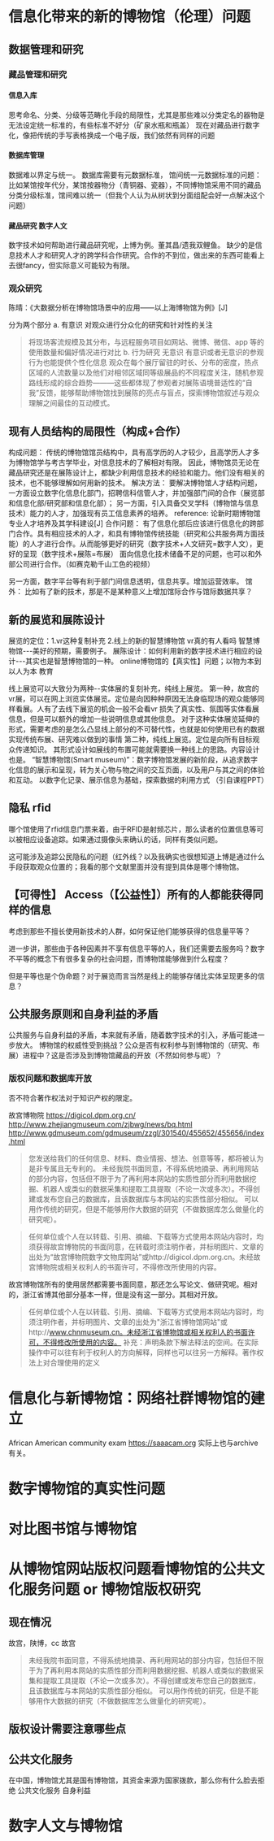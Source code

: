 # 信息化带来的新的博物馆（伦理）问题
## 数据管理和研究
### 藏品管理和研究
#### 信息入库
思考命名、分类、分级等范畴化手段的局限性，尤其是那些难以分类定名的器物是无法设定统一标准的，有些标准不好分（矿泉水瓶和瓶盖）
现在对藏品进行数字化，像把传统的手写表格换成一个电子版，我们依然有同样的问题

#### 数据库管理
数据难以界定与统一。
数据库需要有元数据标准，
馆间统一元数据标准的问题：比如某馆按年代分，某馆按器物分（青铜器、瓷器），不同博物馆采用不同的藏品分类分级标准，馆间难以统一（但我个人认为从树状到分面组配会好一点解决这个问题）

#### 藏品研究 数字人文
数字技术如何帮助进行藏品研究呢，上博为例。董其昌/遗我双鲤鱼。
缺少的是信息技术人才和研究人才的跨学科合作研究。合作的不到位，做出来的东西可能看上去很fancy，但实际意义可能较为有限。

### 观众研究
陈晴：《大数据分析在博物馆场景中的应用——以上海博物馆为例》[J]

分为两个部分
 a. 有意识
对观众进行分众化的研究和针对性的关注
> 将现场客流规模及其分布，与远程服务项目如网站、微博、微信、app 等的使用数量和偏好情况进行对比
 b. 行为研究 无意识
有意识或者无意识的参观行为也能提供个性化信息
> 观众在每个展厅留驻的时长、分布的密度，热点区域的人流数量以及他们对相邻区域同等级展品的不同程度关注，随机参观路线形成的综合趋势———这些都体现了参观者对展陈语境普适性的“自我”反馈，能够帮助博物馆找到展陈的亮点与盲点，探索博物馆叙述与观众理解之间最佳的互动模式。

## 现有人员结构的局限性（构成+合作）
构成问题：
传统的博物馆馆员结构中，具有高学历的人才较少，且高学历人才多为博物馆学与考古学毕业，对信息技术的了解相对有限。
因此，博物馆员无论在藏品研究还是在展陈设计上，都缺少利用信息技术的经验和能力。他们没有相关的技术，也不能够理解如何用新的技术。
解决方法：
要解决博物馆人才结构问题，
一方面设立数字化信息化部门，招聘信科信管人才，并加强部门间的合作（展览部和信息化部/研究部和信息化部）；
另一方面，引入具备交叉学科（博物馆与信息技术）能力的人才，加强现有员工信息素养的培养。
reference: 论新时期博物馆专业人才培养及其学科建设[J]
合作问题：
有了信息化部后应该进行信息化的跨部门合作。具有相应技术的人才，和具有博物馆传统技能（研究和公共服务两方面技能）的人才进行合作。从而能够更好的研究（数字技术+人文研究=数字人文），更好的呈现（数字技术+展陈=布展）
面向信息化技术储备不足的问题，也可以和外部公司进行合作。（如赛克勒千山工色的视频）

另一方面，数字平台等有利于部门间信息透明，信息共享。增加运营效率。
馆外：
比如有了新的技术，那是不是某种意义上增加馆际合作与馆际数据共享？

## 新的展览和展陈设计
展览的定位：1.vr这种复制补充 2.线上的新的智慧博物馆
vr真的有人看吗
智慧博物馆---美好的预期，需要例子。
展陈设计：如何利用新的数字技术进行相应的设计---其实也是智慧博物馆的一种。
online博物馆的【真实性】问题；以物为本到以人为本
教育

线上展览可以大致分为两种--实体展的复刻补充，纯线上展览。
第一种，故宫的vr展，可以在网上浏览实体展览。定位是向因种种原因无法身临现场的观众能够同样看展。人有了去线下展览的机会一般不会看vr
损失了真实性、氛围等实体看展信息，但是可以额外的增加一些说明信息或其他信息。
对于这种实体展览延伸的形式，需要考虑的是怎么凸显线上部分的不可替代性，也就是如何使用已有的数据实现传统布展、研究难以做到的事情
第二种，纯线上展览。定位是向所有目标观众传递知识。
其形式设计如展线的布置可能就需要换一种线上的思路。内容设计也是。
 “智慧博物馆(Smart museum)”：数字博物馆发展的新阶段，从追求数字化信息的展示和呈现，转为关心物与物之间的交互页面，以及用户与其之间的体验和互动。
以数字化记录、展示信息为基础，探索数据的利用方式
（引自课程PPT）
## 隐私 rfid
哪个馆使用了rfid信息门票来着，由于RFID是射频芯片，那么读者的位置信息等可以被相应设备追踪。如果通过摄像头来确认的话，同样有类似问题。

这可能涉及追踪公民隐私的问题（红外线？以及我确实也很想知道上博是通过什么手段获取观众位置的；我看的那个文献里面并没有提到具体是哪个博物馆。
## 【可得性】 Access（【公益性】）所有的人都能获得同样的信息
考虑到那些不擅长使用新技术的人群，如何保证他们能够获得的信息量平等？

进一步讲，那些由于各种因素并不享有信息平等的人，我们还需要去服务吗？数字不平等的概念下有很多复杂的社会问题，而博物馆能够做到什么程度？

但是平等也是个伪命题？对于展览而言当然是线上的能够存储比实体呈现更多的信息？

## 公共服务原则和自身利益的矛盾
公共服务与自身利益的矛盾，本来就有矛盾，随着数字技术的引入，矛盾可能进一步放大。
博物馆的权威性受到挑战？公众是否有权利参与到博物馆的（研究、布展）进程中？这是否涉及到博物馆藏品的开放（不然如何参与呢）？

### 版权问题和数据库开放
否不符合著作权法对于知识产权的限定。

故宫博物院 https://digicol.dpm.org.cn/
http://www.zhejiangmuseum.com/zjbwg/news/bq.html
http://www.gdmuseum.com/gdmuseum/zzgl/301540/455652/455656/index.html
 
> 您发送给我们的任何信息、材料、商业情报、想法、创意等等，都将被认为是非专属且无专利的。
> 未经我院书面同意，不得系统地摘录、再利用网站的部分内容，包括但不限于为了再利用本网站的实质性部分而利用数据挖掘、机器人或类似的数据采集和提取工具提取（不论一次或多次）。不得创建或发布您自己的数据库，且该数据库与本网站的实质性部分相似。
可以用作传统的研究，但是不能够用作大数据的研究（不做数据库怎么做量化的研究呢）。

> 任何单位或个人在以转载、引用、摘编、下载等方式使用本网站内容时，均须获得故宫博物院的书面同意，在转载时须注明作者，并标明图片、文章的出处为“故宫博物院数字文物库网站”或http://digicol.dpm.org.cn。未经故宫博物院或相关权利人的书面许可，不得修改所使用的内容。

故宫博物馆所有的使用居然都需要书面同意，那还怎么写论文、做研究呢。相对的，浙江省博其他部分基本一样，但是没有这一部分。其相对开放。

> 任何单位或个人在以转载、引用、摘编、下载等方式使用本网站内容时，均须注明作者，并标明图片、文章的出处为"浙江省博物馆网站"或http://www.chnmuseum.cn。未经浙江省博物馆或相关权利人的书面许可，不得修改所使用的内容。
补充：声明条款下解法释法的空间。在实际操作中可以往有利于权利人的方向解释，同样也可以往另一方解释。著作权法上对合理使用的定义
















# 信息化与新博物馆：网络社群博物馆的建立
African American community exam
https://saaacam.org
实际上也与archive有关。

# 数字博物馆的真实性问题

# 对比图书馆与博物馆
# 从博物馆网站版权问题看博物馆的公共文化服务问题 or 博物馆版权研究
## 现在情况
故宫，陕博，cc
故宫
> 未经我院书面同意，不得系统地摘录、再利用网站的部分内容，包括但不限于为了再利用本网站的实质性部分而利用数据挖掘、机器人或类似的数据采集和提取工具提取（不论一次或多次）。不得创建或发布您自己的数据库，且该数据库与本网站的实质性部分相似。
可以用作传统的研究，但是不能够用作大数据的研究（不做数据库怎么做量化的研究呢）。
## 版权设计需要注意哪些点

## 公共文化服务
在中国，博物馆尤其是国有博物馆，其资金来源为国家拨款，那么你有什么脸去拒绝
公共文化服务
自身利益

# 数字人文与博物馆
